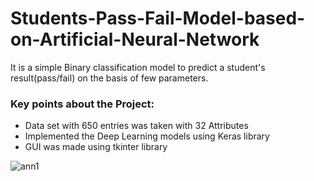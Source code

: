 # Students-Pass-Fail-Model-based-on-Artificial-Neural-Network
It is a simple Binary classification model to predict a student's result(pass/fail) on the basis of few parameters. 
### Key points about the Project: 
-  Data set with 650 entries was taken with 32 Attributes 
-  Implemented the Deep Learning models using Keras library 
-  GUI was made using tkinter library

![ann1](https://user-images.githubusercontent.com/45857315/86607076-74aac580-bfc6-11ea-8b78-8a70845ed25b.png)
